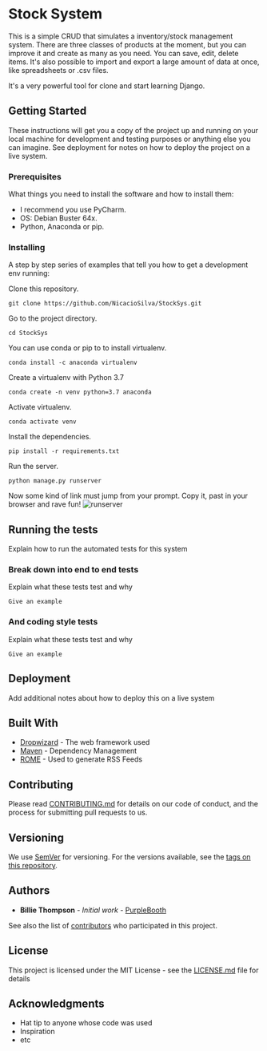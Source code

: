 # Stock System

This is a simple CRUD that simulates a inventory/stock management system. There are three classes of products at the moment, but you can improve it and create as many as you need.
You can save, edit, delete items. It's also possible to import and 
export a large amount of data at once, like spreadsheets or .csv files. 

It's a very powerful tool for clone and start learning Django.

## Getting Started

These instructions will get you a copy of the project up and running on 
your local machine for development and testing purposes or anything 
else you can imagine. See deployment for notes on how to deploy the 
project on a live system.

### Prerequisites

What things you need to install the software and how to install them:

* I recommend you use PyCharm.
* OS: Debian Buster 64x.
* Python, Anaconda or pip.

### Installing

A step by step series of examples that tell you how to get a development env running:

Clone this repository.
```
git clone https://github.com/NicacioSilva/StockSys.git
```
Go to the project directory.
```
cd StockSys
```
You can use conda or pip to to install virtualenv.
```
conda install -c anaconda virtualenv
``````
Create a virtualenv with Python 3.7
``````
conda create -n venv python=3.7 anaconda
``````
Activate virtualenv.
```
conda activate venv
```
Install the dependencies.
```
pip install -r requirements.txt
```
Run the server.
```
python manage.py runserver
```
Now some kind of link must jump from your prompt. Copy it, past in your browser and rave fun!
![runserver](https://user-images.githubusercontent.com/53271864/80029360-0e310380-84bd-11ea-8e1a-1326c4dc97aa.gif)
##
## Running the tests

Explain how to run the automated tests for this system

### Break down into end to end tests

Explain what these tests test and why

```
Give an example
```

### And coding style tests

Explain what these tests test and why

```
Give an example
```

## Deployment

Add additional notes about how to deploy this on a live system

## Built With

* [Dropwizard](http://www.dropwizard.io/1.0.2/docs/) - The web framework used
* [Maven](https://maven.apache.org/) - Dependency Management
* [ROME](https://rometools.github.io/rome/) - Used to generate RSS Feeds

## Contributing

Please read [CONTRIBUTING.md](https://gist.github.com/PurpleBooth/b24679402957c63ec426) for details on our code of conduct, and the process for submitting pull requests to us.

## Versioning

We use [SemVer](http://semver.org/) for versioning. For the versions available, see the [tags on this repository](https://github.com/your/project/tags). 

## Authors

* **Billie Thompson** - *Initial work* - [PurpleBooth](https://github.com/PurpleBooth)

See also the list of [contributors](https://github.com/your/project/contributors) who participated in this project.

## License

This project is licensed under the MIT License - see the [LICENSE.md](LICENSE.md) file for details

## Acknowledgments

* Hat tip to anyone whose code was used
* Inspiration
* etc


